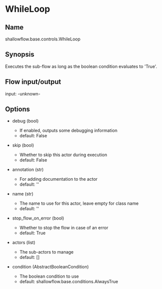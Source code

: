 # WhileLoop

## Name
shallowflow.base.controls.WhileLoop

## Synopsis
Executes the sub-flow as long as the boolean condition evaluates to 'True'.

## Flow input/output
input: -unknown-

## Options
* debug (bool)

  * If enabled, outputs some debugging information
  * default: False

* skip (bool)

  * Whether to skip this actor during execution
  * default: False

* annotation (str)

  * For adding documentation to the actor
  * default: ''

* name (str)

  * The name to use for this actor, leave empty for class name
  * default: ''

* stop_flow_on_error (bool)

  * Whether to stop the flow in case of an error
  * default: True

* actors (list)

  * The sub-actors to manage
  * default: []

* condition (AbstractBooleanCondition)

  * The boolean condition to use
  * default: shallowflow.base.conditions.AlwaysTrue

